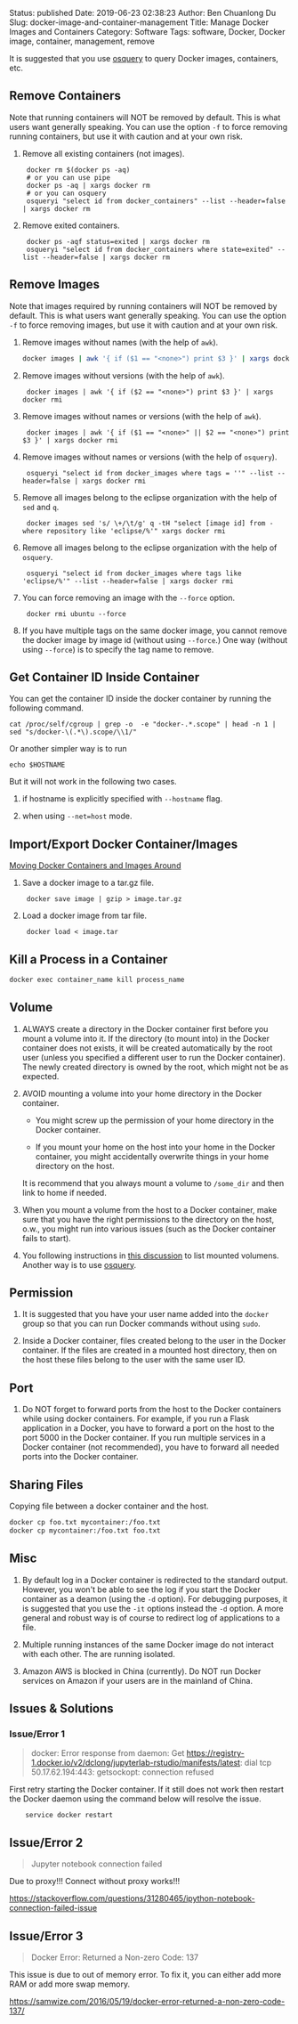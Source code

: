 Status: published
Date: 2019-06-23 02:38:23
Author: Ben Chuanlong Du
Slug: docker-image-and-container-management
Title: Manage Docker Images and Containers 
Category: Software
Tags: software, Docker, Docker image, container, management, remove

It is suggested that you use [osquery](https://osquery.io/)
to query Docker images, containers, etc.

## Remove Containers

Note that running containers will NOT be removed by default.
This is what users want generally speaking. 
You can use the option `-f` to force removing running containers,
but use it with caution and at your own risk.

1. Remove all existing containers (not images).

        docker rm $(docker ps -aq)
        # or you can use pipe
        docker ps -aq | xargs docker rm
        # or you can osquery
        osqueryi "select id from docker_containers" --list --header=false | xargs docker rm

2. Remove exited containers.

        docker ps -aqf status=exited | xargs docker rm
        osqueryi "select id from docker_containers where state=exited" --list --header=false | xargs docker rm


## Remove Images

Note that images required by running containers will NOT be removed by default.
This is what users want generally speaking. 
You can use the option `-f` to force removing images,
but use it with caution and at your own risk.

1. Remove images without names (with the help of `awk`).

    ```Bash
    docker images | awk '{ if ($1 == "<none>") print $3 }' | xargs docker rmi
    ```


2. Remove images without versions (with the help of `awk`).

        docker images | awk '{ if ($2 == "<none>") print $3 }' | xargs docker rmi


3. Remove images without names or versions (with the help of `awk`).

        docker images | awk '{ if ($1 == "<none>" || $2 == "<none>") print $3 }' | xargs docker rmi

4. Remove images without names or versions (with the help of `osquery`).

        osqueryi "select id from docker_images where tags = ''" --list --header=false | xargs docker rmi

5. Remove all images belong to the eclipse organization with the help of `sed` and `q`. 

        docker images sed 's/ \+/\t/g' q -tH "select [image id] from - where repository like 'eclipse/%'" xargs docker rmi 

6. Remove all images belong to the eclipse organization with the help of `osquery`. 

        osqueryi "select id from docker_images where tags like 'eclipse/%'" --list --header=false | xargs docker rmi

7. You can force removing an image with the `--force` option.

        docker rmi ubuntu --force

8. If you have multiple tags on the same docker image, 
    you cannot remove the docker image by image id (without using `--force`.)
    One way (without using `--force`) is to specify the tag name to remove.

## Get Container ID Inside Container

You can get the container ID inside the docker container 
by running the following command.

    cat /proc/self/cgroup | grep -o  -e "docker-.*.scope" | head -n 1 | sed "s/docker-\(.*\).scope/\\1/"

Or another simpler way is to run

    echo $HOSTNAME

But it will not work in the following two cases. 

1. if hostname is explicitly specified with `--hostname` flag. 

2. when using `--net=host` mode.


## Import/Export Docker Container/Images

[Moving Docker Containers and Images Around](https://blog.giantswarm.io/moving-docker-container-images-around/)

1. Save a docker image to a tar.gz file.

        docker save image | gzip > image.tar.gz


2. Load a docker image from tar file.

        docker load < image.tar


## Kill a Process in a Container

```sh
docker exec container_name kill process_name
```
## Volume

1. ALWAYS create a directory in the Docker container first
    before you mount a volume into it.
    If the directory (to mount into) in the Docker container does not exists,
    it will be created automatically by the root user
    (unless you specified a different user to run the Docker container).
    The newly created directory is owned by the root,
    which might not be as expected.

2. AVOID mounting a volume into your home directory in the Docker container.

    - You might screw up the permission of your home directory in the Docker container.

    - If you mount your home on the host into your home in the Docker container,
        you might accidentally overwrite things in your home directory on the host.

    It is recommend that you always mount a volume to `/some_dir` and then link to home if needed.

3. When you mount a volume from the host to a Docker container,
    make sure that you have the right permissions to the directory on the host,
    o.w., you might run into various issues (such as the Docker container fails to start).

4. You following instructions in 
        [this discussion](https://stackoverflow.com/questions/30642844/how-to-list-docker-mounted-volumes-from-within-the-container)
    to list mounted volumens.
    Another way is to use [osquery](https://osquery.io/).

## Permission

1. It is suggested that you have your user name added into the `docker` group
    so that you can run Docker commands without using `sudo`.

2. Inside a Docker container,
    files created belong to the user in the Docker container.
    If the files are created in a mounted host directory,
    then on the host these files belong to the user with the same user ID.

## Port

1. Do NOT forget to forward ports from the host to the Docker containers
    while using docker containers.
    For example,
    if you run a Flask application in a Docker,
    you have to forward a port on the host to the port 5000 in the Docker container.
    If you run multiple services in a Docker container (not recommended),
    you have to forward all needed ports into the Docker container.

## Sharing Files

Copying file between a docker container and the host.
```Bash
docker cp foo.txt mycontainer:/foo.txt
docker cp mycontainer:/foo.txt foo.txt
```

## Misc

1. By default log in a Docker container is redirected to the standard output.
    However,
    you won't be able to see the log if you start the Docker container as a deamon (using the `-d` option).
    For debugging purposes,
    it is suggested that you use the `-it` options instead the `-d` option.
    A more general and robust way is of course to redirect log of applications to a file.

1. Multiple running instances of the same Docker image
    do not interact with each other.
    The are running isolated.

2. Amazon AWS is blocked in China (currently).
    Do NOT run Docker services on Amazon if your users are in the mainland of China.

## Issues & Solutions

### Issue/Error 1

> docker: Error response from daemon: Get https://registry-1.docker.io/v2/dclong/jupyterlab-rstudio/manifests/latest: dial tcp 50.17.62.194:443: getsockopt: connection refused

First retry starting the Docker container.
If it still does not work
then restart the Docker daemon using the command below will resolve the issue.

        service docker restart

## Issue/Error 2

> Jupyter notebook connection failed

Due to proxy!!! Connect without proxy works!!!

https://stackoverflow.com/questions/31280465/ipython-notebook-connection-failed-issue

## Issue/Error 3

> Docker Error: Returned a Non-zero Code: 137

This issue is due to out of memory error.
To fix it,
you can either add more RAM or add more swap memory.

https://samwize.com/2016/05/19/docker-error-returned-a-non-zero-code-137/
